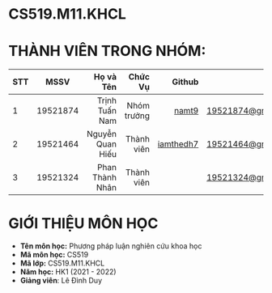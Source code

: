 # CS519.M11.KHCL
# THÀNH VIÊN TRONG NHÓM:
| STT    | MSSV          | Họ và Tên              |Chức Vụ    | Github                                                  | Email                   |
| ------ |:-------------:| ----------------------:|----------:|--------------------------------------------------------:|-------------------------:
| 1      | 19521874      | Trịnh Tuấn Nam         |Nhóm trưởng|[namt9](https://github.com/namt9)                       |19521874@gm.uit.edu.vn   |
| 2      | 19521464      | Nguyễn Quan Hiếu       |Thành viên |[iamthedh7](https://github.com/hieu28022000)             |19521464@gm.uit.edu.vn   |
| 3      | 19521324      | Phan Thành Nhân        |Thành viên |                                                         |19521324@gm.uit.edu.vn   |

# GIỚI THIỆU MÔN HỌC
* **Tên môn học:** Phương pháp luận nghiên cứu khoa học
* **Mã môn học:** CS519
* **Mã lớp:** CS519.M11.KHCL
* **Năm học:** HK1 (2021 - 2022)
* **Giảng viên**: Lê Đình Duy
